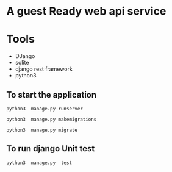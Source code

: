 # A  guest Ready web api service



# Tools
- DJango
- sqlite
- django rest framework
- python3 


## To start the application
```
python3  manage.py runserver
```
```python3
python3  manage.py makemigrations

python3  manage.py migrate
```


## To run django Unit test 
```
python3  manage.py  test
```
